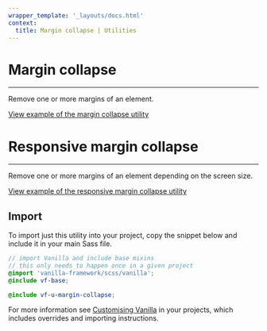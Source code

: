 ```yaml
---
wrapper_template: '_layouts/docs.html'
context:
  title: Margin collapse | Utilities
---
```


# Margin collapse

<hr>

Remove one or more margins of an element.

<div class="embedded-example"><a href="/docs/examples/utilities/margin-collapse/" class="js-example">
View example of the margin collapse utility
</a></div>

# Responsive margin collapse

<hr>

Remove one or more margins of an element depending on the screen size.

<div class="embedded-example"><a href="/docs/examples/utilities/margin-collapse-responsive/" class="js-example">
View example of the responsive margin collapse utility
</a></div>

## Import

To import just this utility into your project, copy the snippet below and include it in your main Sass file.

```scss
// import Vanilla and include base mixins
// this only needs to happen once in a given project
@import 'vanilla-framework/scss/vanilla';
@include vf-base;

@include vf-u-margin-collapse;
```

For more information see [Customising Vanilla](/docs/customising-vanilla/) in your projects, which includes overrides and importing instructions.
